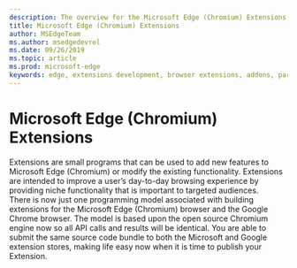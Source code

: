 ```yaml
---
description: The overview for the Microsoft Edge (Chromium) Extensions.
title: Microsoft Edge (Chromium) Extensions
author: MSEdgeTeam
ms.author: msedgedevrel
ms.date: 09/26/2019
ms.topic: article
ms.prod: microsoft-edge
keywords: edge, extensions development, browser extensions, addons, partner center, developer
---
```


# Microsoft Edge \(Chromium\) Extensions  

Extensions are small programs that can be used to add new features to Microsoft Edge \(Chromium\) or modify the existing functionality. Extensions are intended to improve a user’s day-to-day browsing experience by providing niche functionality that is important to targeted audiences.  
There is now just one programming model associated with building extensions for the Microsoft Edge \(Chromium\) browser and the Google Chrome browser.  The model is based upon the open source Chromium engine now so all API calls and results will be identical.  You are able to submit the same source code bundle to both the Microsoft and Google extension stores, making life easy now when it is time to publish your Extension.  
